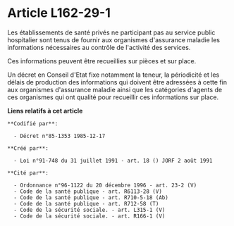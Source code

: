 # Article L162-29-1

Les établissements de santé privés ne participant pas au service public hospitalier sont tenus de fournir aux organismes
d'assurance maladie les informations nécessaires au contrôle de l'activité des services.

Ces informations peuvent être recueillies sur pièces et sur place.

Un décret en Conseil d'Etat fixe notamment la teneur, la périodicité et les délais de production des informations qui doivent
être adressées à cette fin aux organismes d'assurance maladie ainsi que les catégories d'agents de ces organismes qui ont
qualité pour recueillir ces informations sur place.

**Liens relatifs à cet article**

	**Codifié par**:

	  - Décret n°85-1353 1985-12-17

	**Créé par**:

	  - Loi n°91-748 du 31 juillet 1991 - art. 18 () JORF 2 août 1991

	**Cité par**:

	  - Ordonnance n°96-1122 du 20 décembre 1996 - art. 23-2 (V)
	  - Code de la santé publique - art. R6113-28 (V)
	  - Code de la santé publique - art. R710-5-18 (Ab)
	  - Code de la santé publique - art. R712-58 (T)
	  - Code de la sécurité sociale. - art. L315-1 (V)
	  - Code de la sécurité sociale. - art. R166-1 (V)
